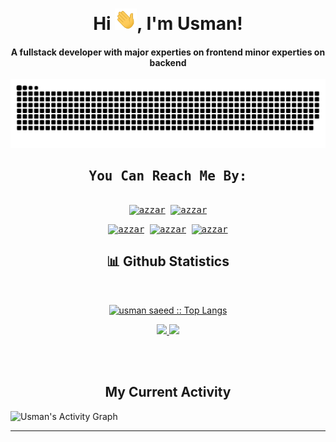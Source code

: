 <div align="center">
<h1 align="center">Hi <img width="35" src="https://github.com/1999AZZAR/1999AZZAR/blob/main/resources/img/waving.gif">, I'm Usman!</h1>
<h4 align="center">A fullstack developer with major experties on frontend minor experties on backend </h4>
</div>

<div align="center">
  
  <img  src="https://github.com/1999AZZAR/1999AZZAR/blob/main/resources/img/grid-snake.svg"
       alt="snake" />
</div>


  <samp>
    <h2 align="center"> You Can Reach Me By:</h2>
    <p align="center">
      <br/>
      <a href="https://www.linkedin.com/in/usman-saeed-ba8608179/" target="blank"><img align="center"
         src="https://img.shields.io/badge/linkedin-%231DA1F2.svg?style=for-the-badge&logo=linkedin&logoColor=white"
         alt="azzar" height="30"/></a>
      <a href="https://www.facebook.com/usmansaeed90940/" target="blank"><img align="center"
         src="https://img.shields.io/badge/facebook-4267B2.svg?style=for-the-badge&logo=facebook&logoColor=white"
         alt="azzar" height="30"/></a>
    </p>
  <p align="center">
      <a href="https://www.instagram.com/usman_saeed_official/" target="blank"><img align="center"
         src="https://img.shields.io/badge/instagram-%23E4405F.svg?style=for-the-badge&logo=Instagram&logoColor=white"
         alt="azzar" height="30"/></a>
      <a href="https://wa.me/+923348501877" target="blank"><img align="center"
         src="https://img.shields.io/badge/whatsapp-4B7F1.svg?style=for-the-badge&logo=whatsapp&logoColor=white"
         alt="azzar" height="30"/></a>
      <a href="https://twitter.com/Usmansa25619614" target="blank"><img align="center"
         src="https://img.shields.io/badge/twitter-1DA1F2.svg?style=for-the-badge&logo=twitter&logoColor=white"
         alt="azzar" height="30"/></a>
      <br>
    </p>
  </samp>
</div>
</div>

<div> 
 
  <div>
    <h2 align="center"> 📊 Github Statistics </h2>
      <br/>
        <p align="center">
          <a href="https://github.com/usman90940">
          <img src="https://github-readme-stats.vercel.app/api/top-langs/?username=usman90940&count_private=true&langs_count=6&theme=gruvbox&layout=compact&hide_border=true" alt="usman saeed :: Top Langs" /></a>
        </p>
        <p align="center">
          <a href="https://github.com/usman90940">
          <img width="49.5%" src="https://github-readme-stats.vercel.app/api?username=usman90940&count_private=true&show_icons=true&theme=gruvbox&hide_border=true" />
          <img width="49.5%" src="https://github-readme-streak-stats.herokuapp.com/?user=usman90940&count_private=true&theme=gruvbox&hide_border=true" />
          </a>
       </p>
     <br>
  </div>    
</div>

<div>
  <br/>
  <h2 align="center"> My Current Activity </h2>
<a><img alt="Usman's Activity Graph" src="https://activity-graph.herokuapp.com/graph/?username=usman90940&bg_color=000&color=fff&line=00E676&point=fff&hide_border=true" /></a>
</div>

------
